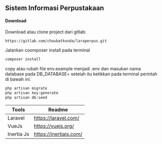 ## Sistem Informasi Perpustakaan

#### Download

Download atau clone project dari gitlab:

```sh
https://gitlab.com/chaubatkunda/laraperpus.git
```

Jalankan coomposer install pada terminal

```sh
composer install
```

copy atau rubah file env.example menjadi .env dan masukan nama database pada DB_DATABASE= setelah itu ketikkan pada terminal perintah di bawah ini.

```sh
php artisan migrate
php artisan key:generate
php artisan db:seed
```

| Tools      | Readme                 |
| ---------- | ---------------------- |
| Laravel    | https://laravel.com/   |
| VueJs      | https://vuejs.org/     |
| Inertia Js | https://inertiajs.com/ |
